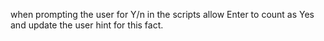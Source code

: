 when prompting the user for Y/n in the scripts allow Enter to count as Yes and update the user hint for this fact.